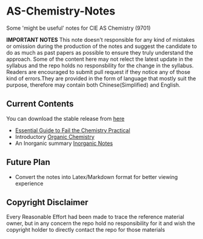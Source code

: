 # AS-Chemistry-Notes
Some 'might be useful' notes for CIE AS Chemistry (9701)

**IMPORTANT NOTES** This note doesn't responsible for any kind of mistakes or omission during the production of the notes and suggest the candidate to do as much as past papers as possible to ensure they truly understand the approach. Some of the content here may not relect the latest update in the syllabus and the repo holds no responsbility for the change in the syllabus. Readers are encouraged to submit pull request if they notice any of those kind of errors.They are provided in the form of language that mostly suit the purpose, therefore may contain both Chinese(Simplified) and English.

## Current Contents

You can download the stable release from [here](https://github.com/CaoJamie/AS-Chemistry-Notes/releases/tag/V0.2.0.0)
* [Essential Guide to Fail the Chemistry Practical](https://github.com/CaoJamie/AS-Chemistry-Notes/blob/dev/Essential%20Guide%20to%20Fail%20the%20Chemistry%20Practical/The%20Essential%20Guide%20to%20Failed%20the%20Chemistry%20Practical.pdf)
* Introductory [Organic Chemistry](https://github.com/CaoJamie/AS-Chemistry-Notes/blob/dev/The%20Insufficient%20Approach%20to%20Organic%20Chemistry/The%20Insufficient%20Approach%20to%20Organic%20Chemistry.pdf)
* An Inorganic summary [Inorganic Notes](https://github.com/CaoJamie/AS-Chemistry-Notes/blob/dev/Inorganic%20that%20you%20should%20forget/The%20Inorganic%20that%20You%20Don't%20need%20to%20Know.pdf)

## Future Plan

* Convert the notes into Latex/Markdown format for better viewing experience

## Copyright Disclaimer
Every Reasonable Effort had been made to trace the reference material owner, but in any concern the repo hold no responsibility for it and wish the copyright holder to directly contact the repo for those materials
